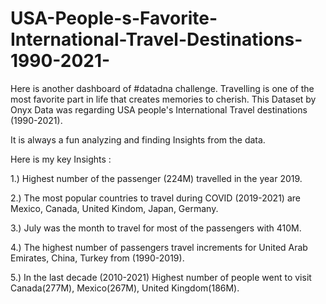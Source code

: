 # USA-People-s-Favorite-International-Travel-Destinations-1990-2021-
Here is another dashboard of #datadna challenge. Travelling is one of the most favorite part in life that creates memories to cherish. This Dataset by Onyx Data was regarding USA people's International Travel destinations (1990-2021).

It is always a fun analyzing and finding Insights from the data.

Here is my key Insights :

1.) Highest number of the passenger (224M) travelled in the year 2019.

2.) The most popular countries to travel during COVID (2019-2021) are Mexico, Canada, United Kindom, Japan, Germany.

3.) July was the month to travel for most of the passengers with 410M.

4.) The highest number of passengers travel increments for United Arab Emirates, China, Turkey from (1990-2019).

5.) In the last decade (2010-2021) Highest number of people went to visit Canada(277M), Mexico(267M), United Kingdom(186M).

